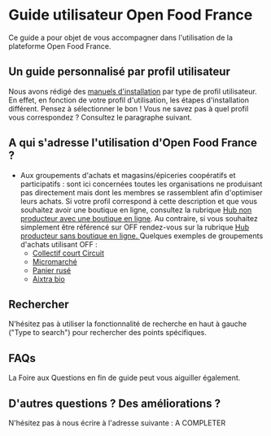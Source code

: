 # Guide utilisateur Open Food France

Ce guide a pour objet de vous accompagner dans l'utilisation de la plateforme Open Food France.

## Un guide personnalisé par profil utilisateur

Nous avons rédigé des [manuels d'installation](/model-specific-setup-instructions.md) par type de profil utilisateur. En effet, en fonction de votre profil d'utilisation, les étapes d'installation différent. Pensez à sélectionner le bon ! Vous ne savez pas à quel profil vous correspondez ? Consultez le paragraphe suivant.

## A qui s'adresse l'utilisation d'Open Food France ?

* Aux groupements d'achats et magasins/épiceries coopératifs et participatifs : sont ici concernées toutes les organisations ne produisant pas directement mais dont les membres se rassemblent afin d'optimiser leurs achats. Si votre profil correspond à cette description et que vous souhaitez avoir une boutique en ligne, consultez la rubrique [Hub non producteur avec une boutique en ligne](/hubs-set-up-guide.md "Le hub non producteur avec boutique en ligne"). Au contraire, si vous souhaitez simplement être référencé sur OFF rendez-vous sur la rubrique [Hub producteur sans boutique en ligne. ](/hub-profile-only.md "Hub producteur sans boutique en ligne")Quelques exemples de groupements d'achats utilisant OFF :
  * [Collectif court Circuit](http://www.collectifcourtcircuit.org/)
  * [Micromarché](http://www.micromarche.fr/)
  * [Panier rusé](http://aupanierruse.initiative.place/)
  * [Aixtra bio](https://www.facebook.com/aixtrabio/?ref=page_internal)

## Rechercher

N'hésitez pas à utiliser la fonctionnalité de recherche en haut à gauche \("Type to search"\) pour rechercher des points spécifiques.

## FAQs

La Foire aux Questions en fin de guide peut vous aiguiller également.

## D'autres questions ? Des améliorations ?

N'hésitez pas à nous écrire à l'adresse suivante : A COMPLETER

